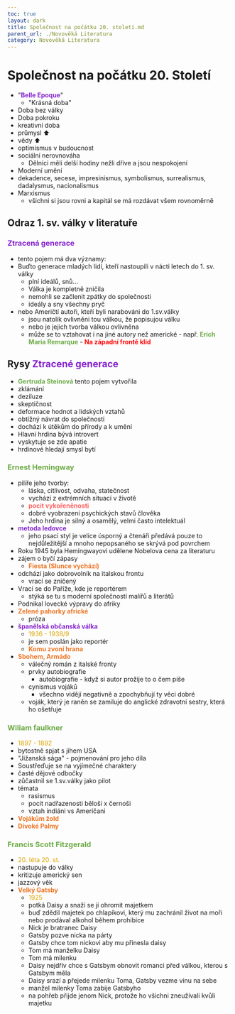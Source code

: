 ```yaml
---
toc: true
layout: dark
title: Společnost na počátku 20. století.md 
parent_url: ./Novověká Literatura 
category: Novověká Literatura 
---
```


# Společnost na počátku 20. Století
* "<span style="color: #8422ce">**Belle Epoque**</span>"
  * "Krásná doba"
* Doba bez války
* Doba pokroku
* kreativní doba
* průmysl ⬆
* vědy ⬆
* optimismus v budoucnost
* sociální nerovnováha
  * Dělníci měli delší hodiny nežli dříve a jsou nespokojení
* Moderní umění
* dekadence, secese, impresinismus, symbolismus, surrealismus, dadalysmus, nacionalismus
* Marxismus
  * všichni si jsou rovni a kapitál se má rozdávat všem rovnoměrně

## Odraz 1. sv. války v literatuře

### <span style="color: #8422ce">**Ztracená generace**</span>
* tento pojem má dva významy:
* Buďto generace mladých lidí, kteří nastoupili v nácti letech do 1. sv. války
  * plní ideálů, snů...
  * Válka je kompletně zničila
  * nemohli se začlenit zpátky do společnosti
  * ideály a sny všechny pryč
* nebo Američtí autoři, kteří byli narabováni do 1.sv.války
  * jsou natolik ovlivněni tou válkou, že popisujou válku
  * nebo je jejich tvorba válkou ovlivněna 
  * může se to vztahovat i na jiné autory než americké - např. <span style="color: #6CAA46">**Erich Maria Remarque**</span> - <span style="color: #FF0505">**Na západní frontě klid**</span>

## Rysy <span style="color: #8422ce">**Ztracené generace**</span>
* <span style="color: #6CAA46">**Gertruda Steinová**</span> tento pojem vytvořila
* zklámání
* deziluze
* skeptičnost
* deformace hodnot a lidských vztahů
* obtížný návrat do společnosti
* dochází k útěkům do přírody a k umění
* Hlavní hrdina bývá introvert
* vyskytuje se zde apatie
* hrdinové hledají smysl bytí

### <span style="color: #6CAA46">**Ernest Hemingway**</span>
* pilíře jeho tvorby:
  * láska, citlivost, odvaha, statečnost
  * vychází z extrémních situací v životě
  * <span style="color: #FF6363">**pocit vykořeněnosti**</span>
  * dobré vyobrazení psychických stavů člověka
  * Jeho hrdina je silný a osamělý, velmi často intelektuál
* <span style="color: #8422ce">**metoda ledovce**</span>
  * jeho psací styl je velice úsporný a čtenáři předává pouze to nejdůležitější a mnoho nepopsaného se skrývá pod povrchem
* Roku 1945 byla Hemingwayovi udělene Nobelova cena za literaturu
* zájem o byčí zápasy
  * <span style="color: #EC7627">**Fiesta (Slunce vychází)**</span> 
* odchází jako dobrovolník na italskou frontu
  * vrací se zničený
* Vrací se do Paříže, kde je reportérem
  * stýká se tu s moderní společností malířů a literátů
* Podnikal lovecké výpravy do afriky
* <span style="color: #EC7627">**Zelené pahorky africké**</span>
  * próza
* <span style="color: #8422ce">**španělská občanská válka**</span>
  * <span style="color: #DBA400">1936 - 1938/9</span>
  * je sem poslán jako reportér
  * <span style="color: #EC7627">**Komu zvoní hrana**</span>
* <span style="color: #EC7627">**Sbohem, Armádo**</span>
  * válečný román z italské fronty
  * prvky autobiografie
    * autobiografie - když si autor prožije to o čem píše
  * cynismus vojáků
    * všechno vidějí negativně a zpochybňují ty věci dobré
  * voják, který je raněn se zamiluje do anglické zdravotní sestry, která ho ošetřuje

### <span style="color: #6CAA46">**Wiliam faulkner**</span>
* <span style="color: #DBA400">1897 - 1892</span>
* bytostně spjat s jihem USA
* "Jižanská sága" - pojmenování pro jeho díla
* Soustřeďuje se na vyjímečné charaktery
* časté dějové odbočky
* zůčastnil se 1.sv.války jako pilot
* témata
  * rasismus
  * pocit nadřazenosti běloši x černoši
  * vztah indiáni vs Američani
* <span style="color: #EC7627">**Vojákům žold**</span>
* <span style="color: #EC7627">**Divoké Palmy**</span>

### <span style="color: #6CAA46">**Francis Scott Fitzgerald**</span>
* <span style="color: #DBA400">20. léta 20. st.</span>
* nastupuje do války
* kritizuje americký sen
* jazzový věk
* <span style="color: #EC7627">**Velký Gatsby**</span>
  * <span style="color: #DBA400">1925</span>
  * potká Daisy a snaží se jí ohromit majetkem
  * buď zdědil majetek po chlapíkovi, který mu zachránil život na moři nebo prodával alkohol během prohibice
  * Nick je bratranec Daisy
  * Gatsby pozve nicka na párty
  * Gatsby chce tom nickovi aby mu přinesla daisy
  * Tom má manželku Daisy
  * Tom má milenku
  * Daisy nejdřív chce s Gatsbym obnovit romanci před válkou, kterou s Gatsbym měla
  * Daisy srazí a přejede milenku Toma, Gatsby vezme vinu na sebe
  * manžel milenky Toma zabije Gatsbyho
  * na pohřeb přijde jenom Nick, protože ho všichni zneužívali kvůli majetku

